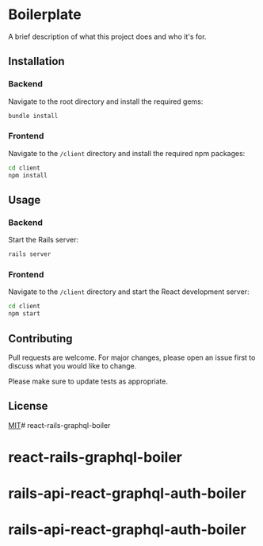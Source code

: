 # Boilerplate

A brief description of what this project does and who it's for.

## Installation

### Backend

Navigate to the root directory and install the required gems:

```bash
bundle install
```

### Frontend

Navigate to the `/client` directory and install the required npm packages:

```bash
cd client
npm install
```

## Usage

### Backend

Start the Rails server:

```bash
rails server
```

### Frontend

Navigate to the `/client` directory and start the React development server:

```bash
cd client
npm start
```

## Contributing

Pull requests are welcome. For major changes, please open an issue first to discuss what you would like to change.

Please make sure to update tests as appropriate.

## License

[MIT](https://choosealicense.com/licenses/mit/)# react-rails-graphql-boiler
# react-rails-graphql-boiler
# rails-api-react-graphql-auth-boiler
# rails-api-react-graphql-auth-boiler
